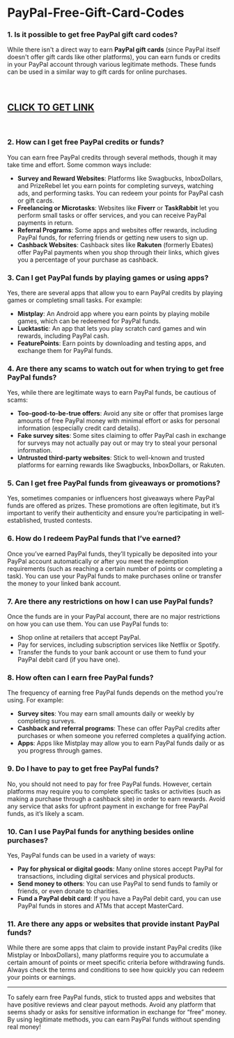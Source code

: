 # PayPal-Free-Gift-Card-Codes
<h3>1. <strong>Is it possible to get free PayPal gift card codes?</strong></h3>
<p>While there isn't a direct way to earn <strong>PayPal gift cards</strong> (since PayPal itself doesn't offer gift cards like other platforms), you can earn funds or credits in your PayPal account through various legitimate methods. These funds can be used in a similar way to gift cards for online purchases.</p>
<p>&nbsp;</p>
<h2><a href="https://claimresources.xyz/giftcard.html/free-paypal-gift-cards.html">CLICK TO GET LINK</a></h2>
<p>&nbsp;</p>
<h3>2. <strong>How can I get free PayPal credits or funds?</strong></h3>
<p>You can earn free PayPal credits through several methods, though it may take time and effort. Some common ways include:</p>
<ul>
<li><strong>Survey and Reward Websites</strong>: Platforms like Swagbucks, InboxDollars, and PrizeRebel let you earn points for completing surveys, watching ads, and performing tasks. You can redeem your points for PayPal cash or gift cards.</li>
<li><strong>Freelancing or Microtasks</strong>: Websites like <strong>Fiverr</strong> or <strong>TaskRabbit</strong> let you perform small tasks or offer services, and you can receive PayPal payments in return.</li>
<li><strong>Referral Programs</strong>: Some apps and websites offer rewards, including PayPal funds, for referring friends or getting new users to sign up.</li>
<li><strong>Cashback Websites</strong>: Cashback sites like <strong>Rakuten</strong> (formerly Ebates) offer PayPal payments when you shop through their links, which gives you a percentage of your purchase as cashback.</li>
</ul>
<h3>3. <strong>Can I get PayPal funds by playing games or using apps?</strong></h3>
<p>Yes, there are several apps that allow you to earn PayPal credits by playing games or completing small tasks. For example:</p>
<ul>
<li><strong>Mistplay</strong>: An Android app where you earn points by playing mobile games, which can be redeemed for PayPal funds.</li>
<li><strong>Lucktastic</strong>: An app that lets you play scratch card games and win rewards, including PayPal cash.</li>
<li><strong>FeaturePoints</strong>: Earn points by downloading and testing apps, and exchange them for PayPal funds.</li>
</ul>
<h3>4. <strong>Are there any scams to watch out for when trying to get free PayPal funds?</strong></h3>
<p>Yes, while there are legitimate ways to earn PayPal funds, be cautious of scams:</p>
<ul>
<li><strong>Too-good-to-be-true offers</strong>: Avoid any site or offer that promises large amounts of free PayPal money with minimal effort or asks for personal information (especially credit card details).</li>
<li><strong>Fake survey sites</strong>: Some sites claiming to offer PayPal cash in exchange for surveys may not actually pay out or may try to steal your personal information.</li>
<li><strong>Untrusted third-party websites</strong>: Stick to well-known and trusted platforms for earning rewards like Swagbucks, InboxDollars, or Rakuten.</li>
</ul>
<h3>5. <strong>Can I get free PayPal funds from giveaways or promotions?</strong></h3>
<p>Yes, sometimes companies or influencers host giveaways where PayPal funds are offered as prizes. These promotions are often legitimate, but it&rsquo;s important to verify their authenticity and ensure you&rsquo;re participating in well-established, trusted contests.</p>
<h3>6. <strong>How do I redeem PayPal funds that I&rsquo;ve earned?</strong></h3>
<p>Once you&rsquo;ve earned PayPal funds, they&rsquo;ll typically be deposited into your PayPal account automatically or after you meet the redemption requirements (such as reaching a certain number of points or completing a task). You can use your PayPal funds to make purchases online or transfer the money to your linked bank account.</p>
<h3>7. <strong>Are there any restrictions on how I can use PayPal funds?</strong></h3>
<p>Once the funds are in your PayPal account, there are no major restrictions on how you can use them. You can use PayPal funds to:</p>
<ul>
<li>Shop online at retailers that accept PayPal.</li>
<li>Pay for services, including subscription services like Netflix or Spotify.</li>
<li>Transfer the funds to your bank account or use them to fund your PayPal debit card (if you have one).</li>
</ul>
<h3>8. <strong>How often can I earn free PayPal funds?</strong></h3>
<p>The frequency of earning free PayPal funds depends on the method you're using. For example:</p>
<ul>
<li><strong>Survey sites</strong>: You may earn small amounts daily or weekly by completing surveys.</li>
<li><strong>Cashback and referral programs</strong>: These can offer PayPal credits after purchases or when someone you referred completes a qualifying action.</li>
<li><strong>Apps</strong>: Apps like Mistplay may allow you to earn PayPal funds daily or as you progress through games.</li>
</ul>
<h3>9. <strong>Do I have to pay to get free PayPal funds?</strong></h3>
<p>No, you should not need to pay for free PayPal funds. However, certain platforms may require you to complete specific tasks or activities (such as making a purchase through a cashback site) in order to earn rewards. Avoid any service that asks for upfront payment in exchange for free PayPal funds, as it&rsquo;s likely a scam.</p>
<h3>10. <strong>Can I use PayPal funds for anything besides online purchases?</strong></h3>
<p>Yes, PayPal funds can be used in a variety of ways:</p>
<ul>
<li><strong>Pay for physical or digital goods</strong>: Many online stores accept PayPal for transactions, including digital services and physical products.</li>
<li><strong>Send money to others</strong>: You can use PayPal to send funds to family or friends, or even donate to charities.</li>
<li><strong>Fund a PayPal debit card</strong>: If you have a PayPal debit card, you can use PayPal funds in stores and ATMs that accept MasterCard.</li>
</ul>
<h3>11. <strong>Are there any apps or websites that provide instant PayPal funds?</strong></h3>
<p>While there are some apps that claim to provide instant PayPal credits (like Mistplay or InboxDollars), many platforms require you to accumulate a certain amount of points or meet specific criteria before withdrawing funds. Always check the terms and conditions to see how quickly you can redeem your points or earnings.</p>
<hr />
<p>To safely earn free PayPal funds, stick to trusted apps and websites that have positive reviews and clear payout methods. Avoid any platform that seems shady or asks for sensitive information in exchange for &ldquo;free&rdquo; money. By using legitimate methods, you can earn PayPal funds without spending real money!</p>
